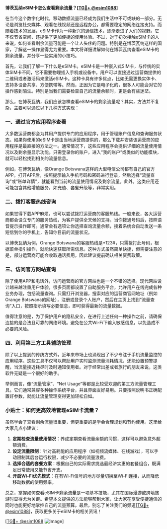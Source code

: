 **博茨瓦纳eSIM卡怎么查看剩余流量？[[TG💪+ @esim1088](https://t.me/s/esim1088)]**

在当今这个数字化时代，移动数据流量已经成为我们生活中不可或缺的一部分。无论是浏览社交媒体、观看在线视频还是远程办公，都需要稳定的网络连接支持。而随着技术的发展，eSIM卡作为一种新兴的通信技术，逐渐走进了人们的视野。它不仅节省空间，还提供了更加便捷的使用体验。不过，对于初次接触eSIM卡的人来说，如何查看剩余流量可能是一个让人头疼的问题。特别是在博茨瓦纳这样的国家，了解这一操作显得尤为重要。本文将详细讲解如何在博茨瓦纳查看eSIM卡的剩余流量，并分享一些实用的小技巧。

首先，让我们了解一下什么是eSIM卡。eSIM卡是一种嵌入式SIM卡，与传统的实体SIM卡不同，它不需要物理插入手机或设备中。用户可以直接通过运营商提供的二维码或者激活码来激活eSIM卡。这种卡具有许多优点，比如无需更换实体卡、支持多设备共享、方便携带等。然而，正因为它是电子化的，很多人可能会对它的操作感到陌生。特别是当我们需要检查自己的流量余额时，更是会有些迷茫。

那么，在博茨瓦纳，我们应该怎样查看eSIM卡的剩余流量呢？其实，方法并不复杂，主要可以通过以下几种方式实现：

### 一、通过官方应用程序查看

大多数运营商都会为其用户提供专门的应用程序，用于管理账户信息和查询服务状态。如果你使用的eSIM卡是由当地运营商提供的，那么下载并安装该运营商的应用程序是最直接的方法之一。通常情况下，这些应用程序会提供详细的流量使用情况以及剩余量显示功能。只需登录你的账户，进入“我的账户”或类似的功能模块，就可以轻松找到相关的流量信息。

例如，在博茨瓦纳，像Orange Botswana这样的大型电信公司都有自己的官方APP。打开APP后，按照提示输入手机号码和密码进行登录，然后选择“流量查询”或“账单详情”，就能看到当前的流量使用情况及剩余流量。此外，这类应用还可能包含其他增值服务，如充值、套餐升级等，非常实用。

### 二、拨打客服热线咨询

如果觉得下载APP麻烦，也可以尝试拨打运营商的客服热线。一般来说，各大运营商都会设立专门的服务热线，为客户提供全天候的支持。当你拨通号码后，按照语音提示操作即可。通常会有选项让你选择查询流量余额，接着系统会自动发送一条短信到你的手机上，告知你目前的流量状况。

以博茨瓦纳为例，Orange Botswana的客服热线是*123#，只需拨打此号码，根据菜单指引操作，就能快速获取所需信息。这种方式虽然简单快捷，但需要注意的是，部分运营商可能会收取通话费用，因此建议提前确认相关资费政策。

### 三、访问官方网站查询

除了使用APP和电话外，访问运营商的官方网站也是一个不错的选择。现代网站设计越来越注重用户体验，很多页面都设置了自助服务平台，允许用户在线完成各种业务办理，包括流量查询。只需打开浏览器，搜索对应的运营商官网地址（例如Orange Botswana的网址），注册或登录个人账户，然后在主页上找到“流量查询”入口，按照指示填写必要信息，即可获得最新的流量数据。

值得注意的是，为了保护用户的隐私安全，在进行上述任何一种操作之前，请确保连接的是合法且可靠的网络环境。避免在公共Wi-Fi下输入敏感信息，以免造成不必要的风险。

### 四、利用第三方工具辅助管理

除了以上提到的传统方式外，近年来市场上也涌现出了不少专注于手机流量监控的应用程序。这些工具不仅可以帮助用户实时监测流量消耗情况，还能设置预警提醒，当流量接近耗尽时及时通知使用者。对于经常出差或者旅行的朋友来说，这类软件无疑是一个很好的助手。

举例而言，像“流量管家”、“Net Usage”等都是比较受欢迎的第三方流量管理工具。它们通常兼容多种操作系统平台，并且界面友好易用。只要按照说明书正确配置好参数，就能让流量管理变得更加轻松自如。

### 小贴士：如何更高效地管理eSIM卡流量？

虽然学会了查看剩余流量很重要，但更重要的是学会合理规划和节约使用。这里给大家几点小建议：

1. **定期检查流量使用情况**：养成定期查看流量余额的习惯，这样可以避免意外超额消费。
2. **设定流量限制**：针对高耗能的应用程序（如视频流媒体、在线游戏），可以手动限制其后台运行权限，减少不必要的流量浪费。
3. **选择合适的套餐方案**：根据自己的实际需求挑选最经济实惠的套餐组合，既满足日常使用又能节省开支。
4. **开启Wi-Fi优先模式**：在有Wi-Fi信号的地方尽量切换至Wi-Fi连接，从而降低移动数据的使用频率。

总之，掌握如何查看eSIM卡剩余流量是一项基本技能，尤其在国际漫游或跨境旅游时显得尤为关键。希望本文提供的方法能够帮到大家，让大家在享受便捷通信的同时也能更好地掌控自己的流量预算。最后，别忘了关注我们的频道[[TG💪+ @esim1088](https://t.me/s/esim1088)]，获取更多关于eSIM卡的相关资讯！

[[TG💪+ @esim1088](https://t.me/s/esim1088) ![Image](https://i.postimg.cc/4NQfJmqS/Snipaste-2025-05-13-00-14-12.png)]